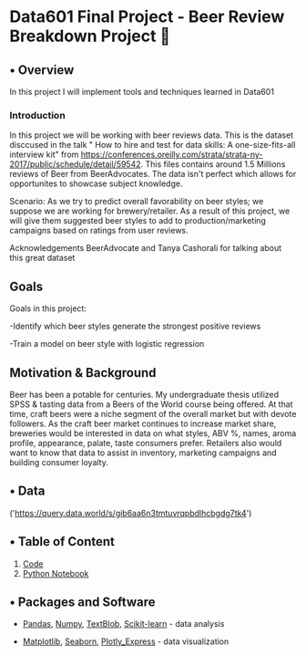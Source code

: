 # Data601 Final Project - Beer Review Breakdown Project :beer:

## • Overview

In this project I will implement tools and techniques learned in Data601

### Introduction

In this project we will be working with beer reviews data. This is the dataset disccused in the talk " How to hire and test for data skills: A one-size-fits-all interview kit" from https://conferences.oreilly.com/strata/strata-ny-2017/public/schedule/detail/59542. This files contains around 1.5 Millions reviews of Beer from BeerAdvocates. The data isn't perfect which allows for opportunites to showcase subject knowledge.

Scenario: As we try to predict overall favorability on beer styles; we suppose we are working for brewery/retailer. As a result of this project, we will give them suggested beer styles to add to production/marketing campaigns based on ratings from user reviews.

Acknowledgements
BeerAdvocate and Tanya Cashorali for talking about this great dataset

## Goals

Goals in this project:

-Identify which beer styles generate the strongest positive reviews

-Train a model on beer style with logistic regression

## Motivation & Background

Beer has been a potable for centuries. My undergraduate thesis utilized SPSS & tasting data from a Beers of the World course being offered. At that time, craft beers were a niche segment of the overall market but with devote followers. As the craft beer market continues to increase market share, breweries would be interested in data on what styles, ABV %, names, aroma profile, appearance, palate, taste consumers prefer. Retailers also would want to know that data to assist in inventory, marketing campaigns and building consumer loyalty.  

## • Data

('https://query.data.world/s/gib6aa6n3tmtuvrqpbdlhcbgdg7tk4')


## • Table of Content
1. [Code](https://github.com/tvanwer1/)
2. [Python Notebook](https://github.com/tvanwer1/)

## • Packages and Software

+ [Pandas](https://pandas.pydata.org/), [Numpy](https://numpy.org/), [TextBlob](https://textblob.readthedocs.io/en/dev/install.html), [Scikit-learn](https://scikit-learn.org/stable/index.html) - data analysis
	
+ [Matplotlib](https://matplotlib.org/), [Seaborn](https://seaborn.pydata.org/ ), [Plotly_Express](https://plotly.com/python/) - data visualization

